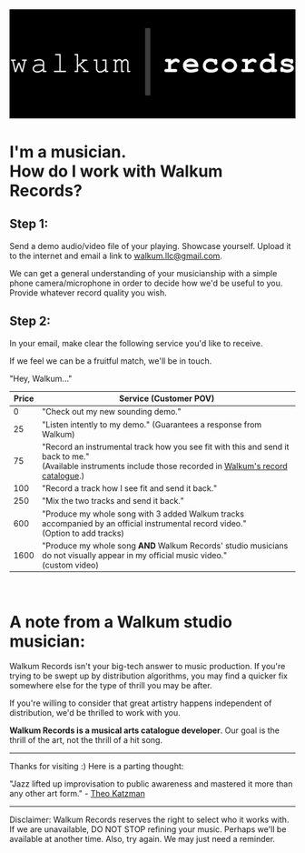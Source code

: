 <link href="./css/styles.css" rel="stylesheet" />


<div class="center">
<img src="./images/walkum_records.png" alt="walkum picture" class="title_picture_small">
</div>

<div class="center">

# <span class="green">I'm a musician</span>.</br>How do I work with Walkum Records?

</div>

## Step 1:

Send a demo audio/video file of your playing. Showcase yourself. Upload it to the internet and email a link to walkum.llc@gmail.com.

We can get a general understanding of your musicianship with a simple phone camera/microphone in order to decide how we'd be useful to you. Provide whatever record quality you wish.

## Step 2:

In your email, make clear the following service you'd like to receive.

If we feel we can be a fruitful match, we'll be in touch.

"Hey, Walkum..."

<div class="center">

| Price | Service (Customer POV) |
|----------|------------|
| 0        | "Check out my new sounding demo."        |
| 25       | "Listen intently to my demo." (Guarantees a response from Walkum)        |
| 75       | "Record an instrumental track how you see fit with this and send it back to me."</br>(Available instruments include those recorded in [Walkum's record catalogue](https://www.youtube.com/playlist?list=PLAFFCFbWF1lHAQ2mS_LO-Y7xWIFuVOGhK).)        |
| 100      | "Record a track how I see fit and send it back."        |
| 250      | "Mix the two tracks and send it back."        |
| 600      | "Produce my whole song with 3 added Walkum tracks accompanied by an official instrumental record video."</br>(Option to add tracks)        |
| 1600     | "Produce my whole song **AND** Walkum Records' studio musicians do not visually appear in my official music video."</br>(custom video)        |

</div>

</br>

# A note from a Walkum studio musician:

Walkum Records isn't your big-tech answer to music production. If you're trying to be swept up by distribution algorithms, you may find a quicker fix somewhere else for the type of thrill you may be after.

If you're willing to consider that great artistry happens independent of distribution, we'd be thrilled to work with you.

<span class="green">**Walkum Records is a musical arts catalogue developer**</span>. Our goal is the thrill of the art, not the thrill of a hit song.

___

Thanks for visiting :) Here is a parting thought:

"Jazz lifted up improvisation to public awareness and mastered it more than any other art form." - [Theo Katzman](https://youtu.be/6e0wsD-_D3A)

___

<div class="small_text">
Disclaimer: Walkum Records reserves the right to select who it works with. If we are unavailable, DO NOT STOP refining your music. Perhaps we'll be available at another time. Also, try again. We may just need a reminder.
</div>
